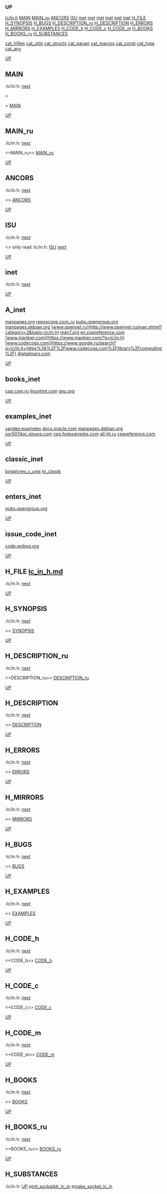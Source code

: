 ### UP
[lc/in.h](##lc/in.h)
[MAIN](##MAIN)
[MAIN_ru](##MAIN_ru)
[ANCORS](##ANCORS)
[ISU](##ISU)
[inet](##A_inet)
[inet](##books_inet)
[inet](##examples_inet)
[inet](##classic_inet)
[inet](##enters_inet)
[inet](##issue_code_inet)
[H_FILE](##H_FILE)
[H_SYNOPSIS](##H_SYNOPSIS)
[H_BUGS](##H_BUGS)
[H_DESCRIPTION_ru](##H_DESCRIPTION_ru)
[H_DESCRIPTION](##H_DESCRIPTION)
[H_ERRORS](##H_ERRORS)
[H_MIRRORS](##H_MIRRORS)
[H_EXAMPLES](##H_EXAMPLES)
[H_CODE_h](##H_CODE_h)
[H_CODE_c](##H_CODE_c)
[H_CODE_m](##H_CODE_m)
[H_BOOKS](##H_BOOKS)
[H_BOOKS_ru](##H_BOOKS_ru)
[H_SUBSTANCES](##H_SUBSTANCES)

[cat_hfiles](../cat_hfiles.md)
[cat_utils](../cat_utils.md)
[cat_structs](../cat_structs.md)
[cat_param](../cat_params.md)
[cat_macros](../cat_macross.md)
[cat_const](../cat_consts.md)
[cat_type](../cat_types.md)
[cat_any](../cat_anys.md)

[UP](###UP)
## MAIN
:lc/in.h:
[next](##MAIN_ru)

<<MAIN>>
[MAIN](../fills/lc_in_h/MAIN)


[UP](###UP)
## MAIN_ru
:lc/in.h:
[next](##ANCORS)

<<MAIN_ru>>
[MAIN_ru](../fills/lc_in_h/MAIN_ru)


[UP](###UP)
## ANCORS
:lc/in.h:
[next](##ISU)

<<ANCORS>>
[ANCORS](../fills/lc_in_h/ANCORS)


[UP](###UP)
## ISU
:lc/in.h:
[next](##H_FILE)

<<ISU>>
only read
:lc/in.h:
[ISU](../contents)
[next](##inet)


[UP](###UP)
## inet
:lc/in.h:
[next](##H_FILE)

[UP](###UP)
## A_inet
[manpages.org](https://www.google.ru/search?q=lc/in.h+site%3Ahttps%3A%2F%2Fmanpages.org)
[reposcope.com_ru](https://www.google.ru/search?q=lc/in.h+site%3Ahttps%3A%2F%2Freposcope.com%2Fmanpages%2Fru)
[pubs.opengroup.org](https://www.google.com/search?q=lc/in.h+https%3A%2F%2Fpubs.opengroup.org)
[manpages.debian.org](https://yandex.ru/search/?text=lc/in.h+site%3Ahttps%3A%2F%2Fmanpages.debian.org%2F)
[www.opennet.ru](http://www.opennet.ru/man.shtml?category=2&topic=lc/in.h)
[man7.org](https://www.google.ru/search?q=lc/in.h+site%3Ahttps%3A%2F%2Fman7.org%2Flinux%2Fman-pages)
[en.cppreference.com](https://www.google.com/search?q=lc/in.h+en.cppreference.com)
[www.mankier.com](https://www.mankier.com/?q=lc/in.h)
[www.codecogs.com](https://www.google.ru/search?q=lc/in.h+https%3A%2F%2Fwww.codecogs.com%2Flibrary%2Fcomputing%2F)
[digitalmars.com](https://www.google.ru/search?q=lc/in.h+https%3A%2F%2Fdigitalmars.com%2Frtl%2F)


[UP](###UP)
## books_inet
[cpp.com.ru](https://yandex.ru/search/?text=lc/in.h+site%3Ahttps%3A%2F%2Fcpp.com.ru)
[linuxhint.com](https://www.google.ru/search?q=lc/in.h+site%3Ahttps%3A%2F%2Flinuxhint.com)
[gnu.org](https://www.google.ru/search?q=lc/in.h+site%3Ahttps%3A%2F%2Fwww.gnu.org%2Fsoftware%2Flibc%2Fmanual)

[UP](###UP)
## examples_inet
[yandex:examples](https://yandex.ru/search/?text=lc/in.h+example+in+c)
[docs.oracle.com](https://www.google.com/search?q=lc/in.h+https%3A%2F%2Fdocs.oracle.com)
[manpages.debian.org](https://yandex.ru/search/?text=lc/in.h+site%3Ahttps%3A%2F%2Fmanpages.debian.org%2F)
[osr507doc.xinuos.com](https://www.google.com/search?q=lc/in.h+http%3A%2F%2Fosr507doc.xinuos.com%2Fen%2Fman)
[cpp.hotexamples.com](https://cpp.hotexamples.com/examples/-/-/lc/in.h/cpp-lc/in.h-function-examples.html)
[all-ht.ru](https://yandex.ru/search/?text=lc/in.h+site%3Ahttp%3A%2F%2Fall-ht.ru%2Finf%2Fprog%2Fc%2F)
[cppreference.com](https://yandex.ru/search/?text=lc/in.h+site%3Ahttps%3A%2F%2Fen.cppreference.com%2Fw%2Fc%2F)

[UP](###UP)
## classic_inet
[bogatyrev_c_unix](https://www.google.com/search?q=lc/in.h+site%3Ahttps%3A%2F%2Fcpp.com.ru%2Fbogatyrev_c_unix)
[kr_cbook](https://www.google.com/search?q=lc/in.h+site%3Ahttps%3A%2F%2Fcpp.com.ru%2Fkr_cbook)

[UP](###UP)
## enters_inet
[pubs.opengroup.org](https://pubs.opengroup.org/onlinepubs/9699919799/idx/head.html)

[UP](###UP)
## issue_code_inet
[code.woboq.org](https://www.google.com/search?h=&sitesearch=https%3A%2F%2Fcode.woboq.org%2Fuserspace%2Fglibc%2F&q=lc/in.h)


[UP](###UP)
## H_FILE [lc_in_h.md](lc_in_h.md)
:lc/in.h:
[next](##H_SYNOPSIS)

[UP](###UP)
## H_SYNOPSIS
:lc/in.h:
[next](##H_DESCRIPTION_ru)

<<SYNOPSIS>>
[SYNOPSIS](../fills/lc_in_h/SYNOPSIS)


[UP](###UP)
## H_DESCRIPTION_ru
:lc/in.h:
[next](##H_DESCRIPTION)

<<DESCRIPTION_ru>>
[DESCRIPTION_ru](../fills/lc_in_h/DESCRIPTION_ru)


[UP](###UP)
## H_DESCRIPTION
:lc/in.h:
[next](##H_ERRORS)

<<DESCRIPTION>>
[DESCRIPTION](../fills/lc_in_h/DESCRIPTION)


[UP](###UP)
## H_ERRORS
:lc/in.h:
[next](##H_MIRRORS)

<<ERRORS>>
[ERRORS](../fills/lc_in_h/ERRORS)


[UP](###UP)
## H_MIRRORS
:lc/in.h:
[next](##H_BUGS)

<<MIRRORS>>
[MIRRORS](../fills/lc_in_h/MIRRORS)


[UP](###UP)
## H_BUGS
:lc/in.h:
[next](##H_EXAMPLES)

<<BUGS>>
[BUGS](../fills/lc_in_h/BUGS)


[UP](###UP)
## H_EXAMPLES
:lc/in.h:
[next](##H_CODE)

<<EXAMPLES>>
[EXAMPLES](../fills/lc_in_h/EXAMPLES)


[UP](###UP)
## H_CODE_h
:lc/in.h:
[next](##H_CODE_c)

<<CODE_h>>
[CODE_h](../fills/lc_in_h/CODE_h)


[UP](###UP)
## H_CODE_c
:lc/in.h:
[next](##H_CODE_m)

<<CODE_c>>
[CODE_c](../fills/lc_in_h/CODE_c)


[UP](###UP)
## H_CODE_m
:lc/in.h:
[next](##H_BOOKS)

<<CODE_m>>
[CODE_m](../fills/lc_in_h/CODE_m)


[UP](###UP)
## H_BOOKS
:lc/in.h:
[next](##H_BOOKS_ru)

<<BOOKS>>
[BOOKS](../fills/lc_in_h/BOOKS)


[UP](###UP)
## H_BOOKS_ru
:lc/in.h:
[next](##H_SUBSTANCES)

<<BOOKS_ru>>
[BOOKS_ru](../fills/lc_in_h/BOOKS_ru)


[UP](###UP)
## H_SUBSTANCES
:lc/in.h:
[UP](###UP)
p[init_sockaddr_lc_in](../utils/init_sockaddr_lc_in/init_sockaddr_lc_in.man)
p[make_socket_lc_in](../utils/make_socket_lc_in/make_socket_lc_in.man)
